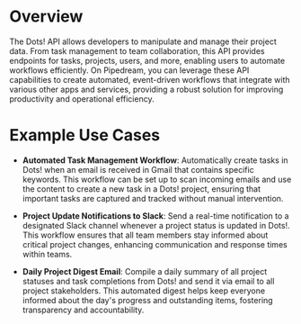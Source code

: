 # Overview

The Dots! API allows developers to manipulate and manage their project data. From task management to team collaboration, this API provides endpoints for tasks, projects, users, and more, enabling users to automate workflows efficiently. On Pipedream, you can leverage these API capabilities to create automated, event-driven workflows that integrate with various other apps and services, providing a robust solution for improving productivity and operational efficiency.

# Example Use Cases

- **Automated Task Management Workflow**: Automatically create tasks in Dots! when an email is received in Gmail that contains specific keywords. This workflow can be set up to scan incoming emails and use the content to create a new task in a Dots! project, ensuring that important tasks are captured and tracked without manual intervention.

- **Project Update Notifications to Slack**: Send a real-time notification to a designated Slack channel whenever a project status is updated in Dots!. This workflow ensures that all team members stay informed about critical project changes, enhancing communication and response times within teams.

- **Daily Project Digest Email**: Compile a daily summary of all project statuses and task completions from Dots! and send it via email to all project stakeholders. This automated digest helps keep everyone informed about the day's progress and outstanding items, fostering transparency and accountability.
